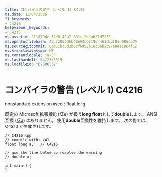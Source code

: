 ```yaml
---
title: コンパイラの警告 (レベル 1) C4216
ms.date: 11/04/2016
f1_keywords:
- C4216
helpviewer_keywords:
- C4216
ms.assetid: 211079dc-59d0-42a7-801c-2ddab21d7232
ms.openlocfilehash: 43c72855dbb40e93cb219e4461dbbf81d086ea79
ms.sourcegitcommit: 0ab61bc3d2b6cfbd52a16c6ab2b97a8ea1864f12
ms.translationtype: MT
ms.contentlocale: ja-JP
ms.lasthandoff: 04/23/2019
ms.locfileid: "62386539"
---
```

# <a name="compiler-warning-level-1-c4216"></a>コンパイラの警告 (レベル 1) C4216

nonstandard extension used : float long

既定の Microsoft 拡張機能 (/Ze) が扱う**long float**として**double**します。 ANSI 互換 ([/Za](../../build/reference/za-ze-disable-language-extensions.md)) はありません。 使用**double**互換性を維持します。 次の例では、C4216 が生成されます。

```
// C4216.cpp
// compile with: /W1
float long a;   // C4216

// use the line below to resolve the warning
// double a;

int main() {
}
```